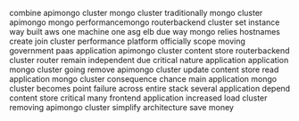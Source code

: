 combine apimongo cluster mongo cluster traditionally mongo cluster apimongo mongo performancemongo routerbackend cluster set instance way built aws one machine one asg elb due way mongo relies hostnames create join cluster performance platform officially scope moving government paas application apimongo cluster content store routerbackend cluster router remain independent due critical nature application application mongo cluster going remove apimongo cluster update content store read application mongo cluster consequence chance main application mongo cluster becomes point failure across entire stack several application depend content store critical many frontend application increased load cluster removing apimongo cluster simplify architecture save money